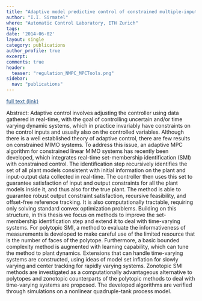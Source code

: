 ```yaml
---
title: "Adaptive model predictive control of constrained multiple-input multiple-output systems and its application to the quad tank system"
author: "I.I. Sirmatel"
where: "Automatic Control Laboratory, ETH Zurich"
tags: 
date: '2014-06-02'
layout: single
category: publications
author_profile: true
excerpt:
comments: true
header:
  teaser: "regulation_NMPC_MPCTools.png"
sidebar:
  nav: "publications"
---
```

<a href="https://www.research-collection.ethz.ch/bitstream/handle/20.500.11850/154632/eth-8831-01.pdf" style="color: #2d5a8c; text-decoration:underline">full text (link)</a>

Abstract: Adaptive control involves adjusting the controller using data gathered in real-time, with the goal of controlling uncertain and/or time varying dynamic systems, which in practice invariably have constraints on the control inputs and usually also on the controlled variables. Although there is a well established theory of adaptive control, there are few results on constrained MIMO systems. To address this issue, an adaptive MPC algorithm for constrained linear MIMO systems has recently been developed, which integrates real-time set-membership identification (SMI) with constrained control. The identification step recursively identifies the set of all plant models consistent with initial information on the plant and input-output data collected in real-time. The controller then uses this set to guarantee satisfaction of input and output constraints for all the plant models inside it, and thus also for the true plant. The method is able to guarantee robust output constraint satisfaction, recursive feasibility, and offset-free reference tracking. It is also computationally tractable, requiring only solving standard convex optimization problems. Building on this structure, in this thesis we focus on methods to improve the set-membership identification step and extend it to deal with time-varying systems. For polytopic SMI, a method to evaluate the informativeness of measurements is developed to make careful use of the limited resource that is the number of faces of the polytope. Furthermore, a basic bounded complexity method is augmented with learning capability, which can tune the method to plant dynamics. Extensions that can handle time-varying systems are constructed, using ideas of model set inflation for slowly varying and center tracking for rapidly varying systems. Zonotopic SMI methods are investigated as a computationally advantageous alternative to polytopes and zonotopic counterparts of the polytopic methods to deal with time-varying systems are proposed. The developed algorithms are verified through simulations on a nonlinear quadruple-tank process model.
